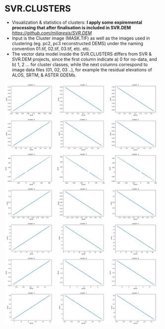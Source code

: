 # SVR.CLUSTERS
* Visualization &amp; statistics of clusters: **I apply some expiremental processing that after finalisation is included in SVR.DEM** _https://github.com/miliaresis/SVR.DEM_
* Input is the Cluster image (MASK.TIF) as well as the images used in clustering (eg. pc2, pc3 reconstructed DEMS) under the naming convention 01.tif, 02.tif, 03.tif, etc. etc.
* The vector data model inside the SVR.CLUSTERS differs from SVR & SVR.DEM projects, since the first column indicate a) 0 for no-data, and b) 1, 2 ... for cluster classes, while the next columns correspond to image data files (01, 02, 03 ..), for example the residual elevations of ALOS, SRTM, & ASTER GDEMs.

![Example of output images](https://github.com/miliaresis/SVR.CLUSTERS/blob/master/mapping.png)
